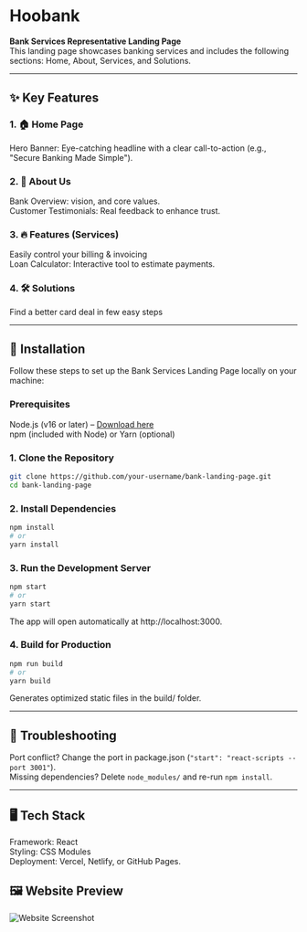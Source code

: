 # Hoobank  
**Bank Services Representative Landing Page**  
This landing page showcases banking services and includes the following sections: Home, About, Services, and Solutions.

---

## ✨ Key Features

### 1. 🏠 Home Page
Hero Banner: Eye-catching headline with a clear call-to-action (e.g., "Secure Banking Made Simple").

### 2. 📌 About Us
Bank Overview:  vision, and core values.  
Customer Testimonials: Real feedback to enhance trust.

### 3. 🔥 Features (Services)
Easily control your billing & invoicing  
Loan Calculator: Interactive tool to estimate payments.

### 4. 🛠️ Solutions
Find a better card deal in few easy steps

---

## 🚀 Installation  
Follow these steps to set up the Bank Services Landing Page locally on your machine:

### Prerequisites
Node.js (v16 or later) – [Download here](https://nodejs.org)  
npm (included with Node) or Yarn (optional)

### 1. Clone the Repository
```bash
git clone https://github.com/your-username/bank-landing-page.git
cd bank-landing-page
```

### 2. Install Dependencies
```bash
npm install
# or
yarn install
```

### 3. Run the Development Server
```bash
npm start
# or
yarn start
```

The app will open automatically at http://localhost:3000.

### 4. Build for Production
```bash
npm run build
# or
yarn build
```

Generates optimized static files in the build/ folder.

---

## 🔧 Troubleshooting
Port conflict? Change the port in package.json (`"start": "react-scripts --port 3001"`).  
Missing dependencies? Delete `node_modules/` and re-run `npm install`.

---

## 🖥️ Tech Stack
Framework: React  
Styling: CSS Modules  
Deployment: Vercel, Netlify, or GitHub Pages.

## 🖼️ Website Preview

![Website Screenshot](./asset/github-1.PNG)
